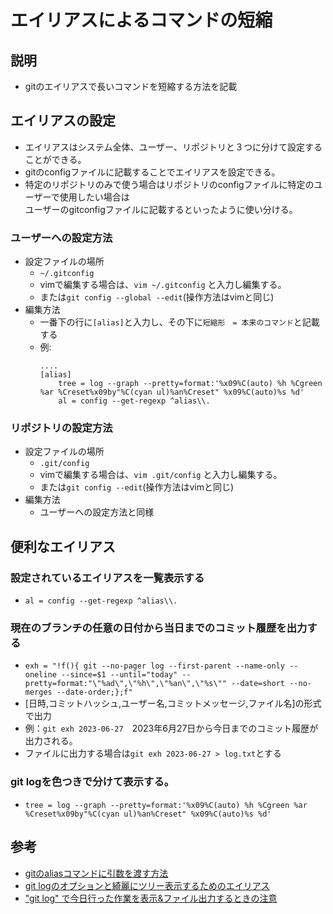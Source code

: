 # エイリアスによるコマンドの短縮
## 説明
- gitのエイリアスで長いコマンドを短縮する方法を記載
## エイリアスの設定
- エイリアスはシステム全体、ユーザー、リポジトリと３つに分けて設定することができる。
- gitのconfigファイルに記載することでエイリアスを設定できる。
- 特定のリポジトリのみで使う場合はリポジトリのconfigファイルに特定のユーザーで使用したい場合は</br>ユーザーのgitconfigファイルに記載するといったように使い分ける。
### ユーザーへの設定方法
- 設定ファイルの場所
  - `~/.gitconfig`
  - vimで編集する場合は、`vim ~/.gitconfig` と入力し編集する。
  - または`git config --global --edit`(操作方法はvimと同じ)
- 編集方法
  - 一番下の行に`[alias]`と入力し、その下に`短縮形　= 本来のコマンド`と記載する
  - 例:
    ```
    ....
    [alias]
        tree = log --graph --pretty=format:'%x09%C(auto) %h %Cgreen %ar %Creset%x09by"%C(cyan ul)%an%Creset" %x09%C(auto)%s %d'
        al = config --get-regexp ^alias\\.
    ```
### リポジトリの設定方法
- 設定ファイルの場所
  - `.git/config`
  - vimで編集する場合は、`vim .git/config` と入力し編集する。
  - または`git config --edit`(操作方法はvimと同じ)
- 編集方法
  - ユーザーへの設定方法と同様


## 便利なエイリアス
### 設定されているエイリアスを一覧表示する
- `al = config --get-regexp ^alias\\.`
### 現在のブランチの任意の日付から当日までのコミット履歴を出力する
- `exh = "!f(){ git --no-pager log --first-parent --name-only --oneline --since=$1 --until="today" --pretty=format:"\"%ad\",\"%h\",\"%an\",\"%s\"" --date=short --no-merges --date-order;};f"`
- [日時,コミットハッシュ,ユーザー名,コミットメッセージ,ファイル名]の形式で出力
- 例：`git exh 2023-06-27`　2023年6月27日から今日までのコミット履歴が出力される。
- ファイルに出力する場合は`git exh 2023-06-27 > log.txt`とする
### git logを色つきで分けて表示する。
- ```tree = log --graph --pretty=format:'%x09%C(auto) %h %Cgreen %ar %Creset%x09by"%C(cyan ul)%an%Creset" %x09%C(auto)%s %d'```


## 参考
- [gitのaliasコマンドに引数を渡す方法](https://qiita.com/yatemmma/items/22aa62e232776f4f330b)
- [git logのオプションと綺麗にツリー表示するためのエイリアス](https://qiita.com/kawasaki_dev/items/41afaafe477b877b5b73)
- ["git log" で今日行った作業を表示&ファイル出力するときの注意](https://qiita.com/sgr-ksmt/items/65ddde68173dab9a98e9)